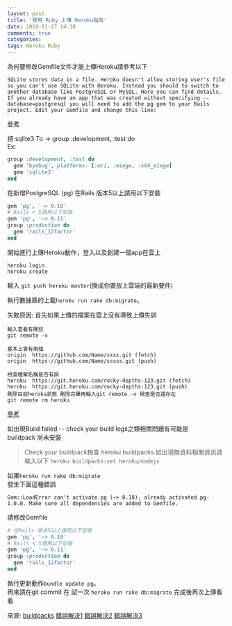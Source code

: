 ```yaml
---
layout: post
title: '使用 Ruby 上傳 Heroku指南'
date: 2018-01-17 14:30
comments: true
categories:
tags: Heroku Ruby
---
```

為何要修改Gemfile文件才能上傳Heroku請參考以下
```
SQLite stores data in a file. Heroku doesn't allow storing user's file so you can't use SQLite with Heroku. Instead you should to switch to another database like PostgreSQL or MySQL. Here you can find details.
If you already have an app that was created without specifying --database=postgresql you will need to add the pg gem to your Rails project. Edit your Gemfile and change this line:
```
[參考](https://stackoverflow.com/questions/48037482/ruby-on-rails-app-not-deploying-on-heroku)

把 sqlite3  To -> group :development, :test do<br>
Ex:
```rb
group :development, :test do
  gem 'byebug', platforms: [:mri, :mingw, :x64_mingw]
  gem 'sqlite3'
end
```
在新增PostgreSQL (pg)
在Rails 版本5以上請用以下安裝
```rb
gem 'pg', '~> 0.18'
# Rails < 5請用以下安裝
gem 'pg', '~> 0.11'
group :production do
  gem 'rails_12factor'
end
```
開始進行上傳Heroku動作，登入以及創建一個app在雲上
```
heroku login
heroku create
```
輸入
`git push heroku master`(換成你要放上雲端的最新要件)

執行數據庫的上載`heroku run rake db:migrate`。

失敗原因:
首先如果上傳的檔案在雲上沒有導致上傳失誤
```
輸入查看有哪些
git remote -v

基本上會有兩個
origin  https://github.com/Name/xxxx.git (fetch)
origin  https://github.com/Name/sssss.git (push)

檢查檔案名稱是否有誤
heroku  https://git.heroku.com/rocky-depths-123.git (fetch)
heroku  https://git.heroku.com/rocky-depths-123.git (push)
刪除目前heroku狀態 刪除完畢再輸入git remote -v 檢查是否還存在
git remote rm heroku
```
[參考](https://stackoverflow.com/questions/2947190/pushing-app-to-heroku-problem)

如出現Build failed -- check your build logs之類相關問題有可能是<br>
buildpack 尚未安裝
> Check your buildpack檢查
  heroku buildpacks
  如出現無資料相關資訊請輸入以下
  `heroku buildpacks:set heroku/nodejs`

如果`heroku run rake db:migrate`<br>
發生下面這種錯誤

	Gem::LoadError can't activate pg (~> 0.18), already activated pg-1.0.0. Make sure all dependencies are added to Gemfile.

請修改Gemfile
```rb
# 在Rails 版本5以上請用以下安裝
gem 'pg', '~> 0.18'
# Rails < 5請用以下安裝
gem 'pg', '~> 0.11'
group :production do
  gem 'rails_12factor'
end
```
執行更新動作`bundle update pg`。<br>
再來請在git commit 在 試一次 `heroku run rake db:migrate`
完成後再次上傳看看

來源:
[buildpacks](https://devcenter.heroku.com/articles/buildpacks)
[錯誤解決1](https://devcenter.heroku.com/articles/ruby-support#ruby-versions)
[錯誤解決2](https://stackoverflow.com/questions/1949229/change-a-rails-application-to-production)
[錯誤解決3](https://stackoverflow.com/questions/48201361/rails-application-using-postgres-adapter-cant-activate-pg)